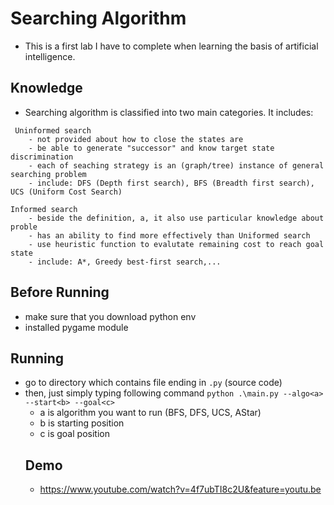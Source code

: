 # Searching Algorithm
- This is a first lab I have to complete when learning the basis of artificial intelligence. 
## Knowledge
- Searching algorithm is classified into two main categories. It includes:
```
 Uninformed search 
    - not provided about how to close the states are
    - be able to generate "successor" and know target state discrimination
    - each of seaching strategy is an (graph/tree) instance of general searching problem
    - include: DFS (Depth first search), BFS (Breadth first search), UCS (Uniform Cost Search)

Informed search 
    - beside the definition, a, it also use particular knowledge about proble
    - has an ability to find more effectively than Uniformed search
    - use heuristic function to evalutate remaining cost to reach goal state
    - include: A*, Greedy best-first search,... 
```
## Before Running
- make sure that you download python env
- installed pygame module
## Running
- go to directory which contains file ending in `.py` (source code)
- then, just simply typing following command `python .\main.py --algo<a> --start<b> --goal<c>`
    -  a is algorithm you want to run (BFS, DFS, UCS, AStar)
    -  b is starting position  
    -  c is goal position
  ## Demo
  - https://www.youtube.com/watch?v=4f7ubTI8c2U&feature=youtu.be
